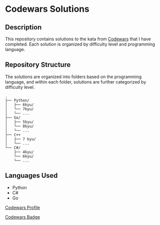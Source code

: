 # Codewars Solutions 

## Description
This repository contains solutions to the kata from [Codewars](https://www.codewars.com) that I have completed. 
Each solution is organized by difficulty level and programming language.

## Repository Structure
The solutions are organized into folders based on the programming language, and within each folder, solutions are further categorized by difficulty level.


``` 
.
├── Python/
│   ├── 6kyu/
│   └── 7kyu/
│   └── ...
├── Go/
│   ├── 5kyu/
│   └── 8kyu/
│   └── ...
├── C++
│   ├── 7 kyu/
│   └── ...
└── C#/
    ├── 4kyu/
    └── 6kyu/
    └── ...
``` 

## Languages Used
- Python
- C#
- Go

[Codewars Profile](https://www.codewars.com/users/matteodalfarra)

[Codewars Badge](https://www.codewars.com/users/matteodalfarra/badges/large)
